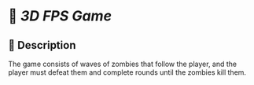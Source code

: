 <h1>🎯<em> 3D FPS Game</em></h1>

<h2>📃 Description</h2>

The game consists of waves of zombies that follow the player, and the player must defeat them and complete rounds until the zombies kill them.
